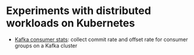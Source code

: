 # Experiments with distributed workloads on Kubernetes

- [Kafka consumer stats](./kafka-consumer-stats): collect commit rate and offset rate for consumer groups on a Kafka cluster
